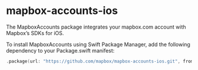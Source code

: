 # mapbox-accounts-ios

The MapboxAccounts package integrates your mapbox.com account with Mapbox’s SDKs for iOS.

To install MapboxAccounts using Swift Package Manager, add the following dependency to your Package.swift manifest:

```swift
.package(url: "https://github.com/mapbox/mapbox-accounts-ios.git", from: "2.3.0")
```

